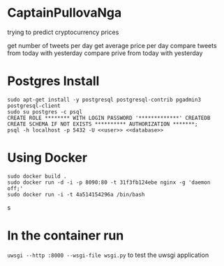 # CaptainPullovaNga
trying to predict cryptocurrency prices

get number of tweets per day
get average price per day
compare tweets from today with yesterday
compare prive from today with yesterday


# Postgres Install
```
sudo apt-get install -y postgresql postgresql-contrib pgadmin3 postgresql-client
sudo su postgres -c psql
CREATE ROLE ******** WITH LOGIN PASSWORD '*************' CREATEDB
CREATE SCHEMA IF NOT EXISTS ********** AUTHORIZATION *******;
psql -h localhost -p 5432 -U <<user>> <<database>>
```

# Using Docker
```
sudo docker build .
sudo docker run -d -i -p 8090:80 -t 31f3fb124ebe nginx -g 'daemon off;'
sudo docker run -i -t 4a514154296a /bin/bash
```
s
# In the container run
```uwsgi --http :8000 --wsgi-file wsgi.py```
to test the uwsgi application
